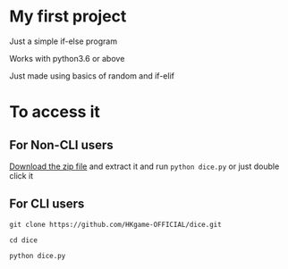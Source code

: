 # My first project
Just a simple if-else program

Works with python3.6 or above

Just made using basics of random and if-elif

# To access it 

## For Non-CLI users

[Download the zip file](https://github.com/HKgame-OFFICIAL/dice/archive/refs/heads/main.zip) and extract it and run `python dice.py` or just double click it

## For CLI users

`git clone https://github.com/HKgame-OFFICIAL/dice.git`

`cd dice`

`python dice.py`

